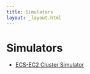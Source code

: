 ```yaml
---
title: Simulators
layout: _layout.html
---
```


# Simulators

-   [ECS-EC2 Cluster Simulator](./simulators/ecs-ec2/index.html)
